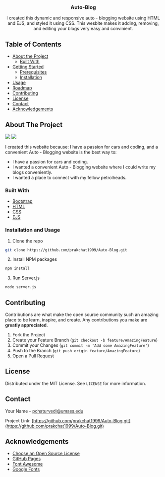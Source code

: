 <!-- PROJECT HEADER -->
<br />
<p align="center">

  <h3 align="center">Auto-Blog</h3>

  <p align="center">
    I created this dynamic and responsive auto - blogging website using HTML and EJS, and styled it using CSS. This wesbite makes it adding, removing, and editing your blogs very easy and convinient.
  </p>
</p>



<!-- TABLE OF CONTENTS -->
## Table of Contents

* [About the Project](#about-the-project)
  * [Built With](#built-with)
* [Getting Started](#getting-started)
  * [Prerequisites](#prerequisites)
  * [Installation](#installation)
* [Usage](#usage)
* [Roadmap](#roadmap)
* [Contributing](#contributing)
* [License](#license)
* [Contact](#contact)
* [Acknowledgements](#acknowledgements)



<!-- ABOUT THE PROJECT -->
## About The Project
<img src = "/Users/prakharchaturvedi/Documents/HTML:CSS/new-blog/img/Home-Page-SS.png"/>
<img src="/Users/prakharchaturvedi/Documents/HTML:CSS/new-blog/img/Show-More-SS.png"/>

I created this website because: I have a passion for cars and coding, and a convenient Auto - Blogging website is the best way to:

* I have a passion for cars and coding.
* I wanted a convenient Auto - Blogging website where I could write my blogs conveniently.
* I wanted a place to connect with my fellow petrolheads.

### Built With

* [Bootstrap](https://getbootstrap.com)
* [HTML](https://html.com/)
* [CSS](https://www.w3.org/Style/CSS/Overview.en.html)
* [EJS](https://ejs.co/)


### Installation and Usage

1. Clone the repo
```sh
git clone https://github.com/prakchat1999/Auto-Blog.git
```
2. Install NPM packages
```sh
npm install
```
3. Run Server.js
```sh
node server.js
```

<!-- CONTRIBUTING -->
## Contributing

Contributions are what make the open source community such an amazing place to be learn, inspire, and create. Any contributions you make are **greatly appreciated**.

1. Fork the Project
2. Create your Feature Branch (`git checkout -b feature/AmazingFeature`)
3. Commit your Changes (`git commit -m 'Add some AmazingFeature'`)
4. Push to the Branch (`git push origin feature/AmazingFeature`)
5. Open a Pull Request



<!-- LICENSE -->
## License

Distributed under the MIT License. See `LICENSE` for more information.



<!-- CONTACT -->
## Contact

Your Name - pchaturvedi@umass.edu

Project Link: [https://github.com/prakchat1999/Auto-Blog.git](https://github.com/prakchat1999/Auto-Blog.git)



<!-- ACKNOWLEDGEMENTS -->
## Acknowledgements
* [Choose an Open Source License](https://choosealicense.com)
* [GitHub Pages](https://pages.github.com)
* [Font Awesome](https://fontawesome.com)
* [Google Fonts](https://fonts.google.com)
